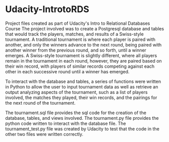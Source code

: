 # Udacity-IntrotoRDS
Project files created as part of Udacity's Intro to Relational Databases Course
The project involved was to create a Postgresql database and tables that would track the players, matches, and results of a Swiss-style tournament.  A traditional tournament is where each player is paired with another, and only the winners advance to the next round, being paired with another winner from the previous round, and so forth, until a winner emerges.  A Swiss-style tournament is slightly different, where all players remain in the tournament in each round, however, they are paired based on their win record, with players of similar records competing against each other in each successive round until a winner has emerged.

To interact with the database and tables, a series of functions were written in Python to allow the user to input tournament data as well as retrieve an output analyzing aspects of the tournament, such as a list of players involved, the matches they played, their win records, and the pairings for the next round of the tournament.

The tournament.sql file provides the sql code for the creation of the database, tables, and views involved.
The tournament.py file provides the python code written to interact with the database file.
The tournament_test.py file was created by Udacity to test that the code in the other two files were written correctly.
